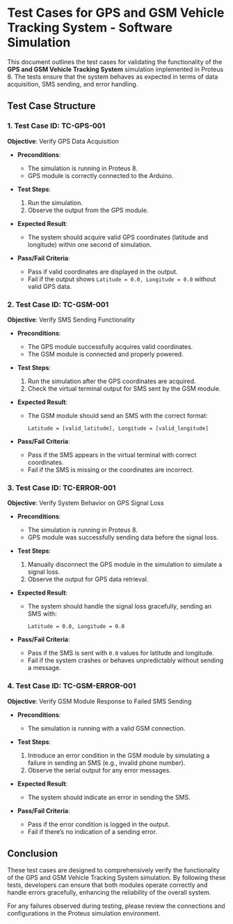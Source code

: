 # Test Cases for GPS and GSM Vehicle Tracking System - Software Simulation

This document outlines the test cases for validating the functionality of the **GPS and GSM Vehicle Tracking System** simulation implemented in Proteus 8. The tests ensure that the system behaves as expected in terms of data acquisition, SMS sending, and error handling.

## Test Case Structure

### 1. **Test Case ID**: TC-GPS-001
**Objective**: Verify GPS Data Acquisition

- **Preconditions**: 
  - The simulation is running in Proteus 8.
  - GPS module is correctly connected to the Arduino.

- **Test Steps**:
  1. Run the simulation.
  2. Observe the output from the GPS module.

- **Expected Result**: 
  - The system should acquire valid GPS coordinates (latitude and longitude) within one second of simulation.

- **Pass/Fail Criteria**:
  - Pass if valid coordinates are displayed in the output.
  - Fail if the output shows `Latitude = 0.0, Longitude = 0.0` without valid GPS data.

### 2. **Test Case ID**: TC-GSM-001
**Objective**: Verify SMS Sending Functionality

- **Preconditions**:
  - The GPS module successfully acquires valid coordinates.
  - The GSM module is connected and properly powered.

- **Test Steps**:
  1. Run the simulation after the GPS coordinates are acquired.
  2. Check the virtual terminal output for SMS sent by the GSM module.

- **Expected Result**: 
  - The GSM module should send an SMS with the correct format:
    ```
    Latitude = [valid_latitude], Longitude = [valid_longitude]
    ```

- **Pass/Fail Criteria**:
  - Pass if the SMS appears in the virtual terminal with correct coordinates.
  - Fail if the SMS is missing or the coordinates are incorrect.

### 3. **Test Case ID**: TC-ERROR-001
**Objective**: Verify System Behavior on GPS Signal Loss

- **Preconditions**:
  - The simulation is running in Proteus 8.
  - GPS module was successfully sending data before the signal loss.

- **Test Steps**:
  1. Manually disconnect the GPS module in the simulation to simulate a signal loss.
  2. Observe the output for GPS data retrieval.

- **Expected Result**: 
  - The system should handle the signal loss gracefully, sending an SMS with:
    ```
    Latitude = 0.0, Longitude = 0.0
    ```

- **Pass/Fail Criteria**:
  - Pass if the SMS is sent with `0.0` values for latitude and longitude.
  - Fail if the system crashes or behaves unpredictably without sending a message.

### 4. **Test Case ID**: TC-GSM-ERROR-001
**Objective**: Verify GSM Module Response to Failed SMS Sending

- **Preconditions**:
  - The simulation is running with a valid GSM connection.

- **Test Steps**:
  1. Introduce an error condition in the GSM module by simulating a failure in sending an SMS (e.g., invalid phone number).
  2. Observe the serial output for any error messages.

- **Expected Result**: 
  - The system should indicate an error in sending the SMS.

- **Pass/Fail Criteria**:
  - Pass if the error condition is logged in the output.
  - Fail if there’s no indication of a sending error.

## Conclusion

These test cases are designed to comprehensively verify the functionality of the GPS and GSM Vehicle Tracking System simulation. By following these tests, developers can ensure that both modules operate correctly and handle errors gracefully, enhancing the reliability of the overall system.

For any failures observed during testing, please review the connections and configurations in the Proteus simulation environment.

